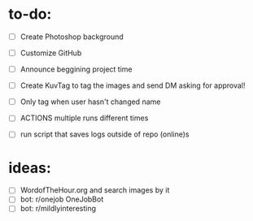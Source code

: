 # to-do:

- [ ] Create Photoshop background
- [ ] Customize GitHub
- [ ] Announce beggining project time
- [ ] Create KuvTag to tag the images and send DM asking for approval!
- [ ] Only tag when user hasn't changed name

- [ ] ACTIONS multiple runs different times
- [ ] run script that saves logs outside of repo (online)s

# ideas:

- [ ] WordofTheHour.org and search images by it
- [ ] bot: r/onejob OneJobBot
- [ ] bot: r/mildlyinteresting
